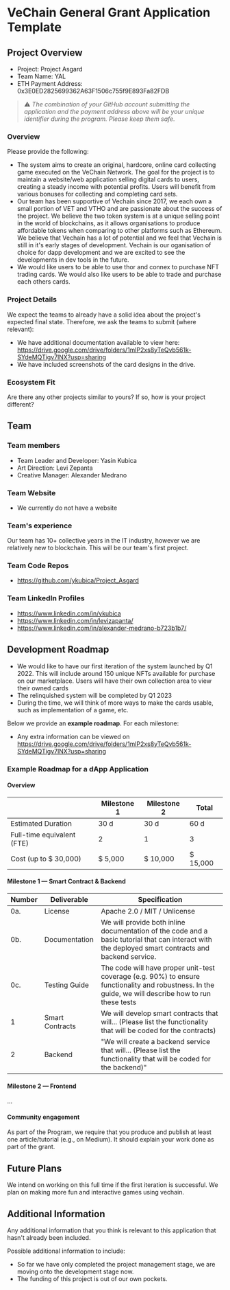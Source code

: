 # VeChain General Grant Application Template

## Project Overview 

- Project: Project Asgard
- Team Name: YAL
- ETH Payment Address: 0x3E0ED2825699362A63F1506c755f9E893Fa82FDB

> ⚠️ *The combination of your GitHub account submitting the application and the payment address above will be your unique identifier during the program. Please keep them safe.*

### Overview

Please provide the following:
- The system aims to create an original, hardcore, online card collecting game executed on the VeChain Network. The goal for the project is to maintain a website/web application   selling digital cards to users, creating a steady income with potential profits. Users will benefit from various bonuses for collecting and completing card sets.
- Our team has been supportive of Vechain since 2017, we each own a small portion of VET and VTHO and are passionate about the success of the project. We believe the two token     system is at a unique selling point in the world of blockchains, as it allows organisations to produce affordable tokens when comparing to other platforms such as Ethereum. We   believe that Vechain has a lot of potential and we feel that Vechain is still in it's early stages of development. Vechain is our oganisation of choice for dapp development     and we are excited to see the developments in dev tools in the future.
- We would like users to be able to use thor and connex to purchase NFT trading cards. We would also like users to be able to trade and purchase each others cards.

### Project Details

We expect the teams to already have a solid idea about the project's expected final state.
Therefore, we ask the teams to submit (where relevant):

- We have additional documentation available to view here: https://drive.google.com/drive/folders/1mlP2xs8yTeQvb561k-SYdeMQTigv7lNX?usp=sharing
- We have included screenshots of the card designs in the drive.

### Ecosystem Fit
Are there any other projects similar to yours? If so, how is your project different?

## Team 

### Team members

- Team Leader and Developer: Yasin Kubica
- Art Direction: Levi Zepanta
- Creative Manager: Alexander Medrano

### Team Website

- We currently do not have a website

### Team's experience

Our team has 10+ collective years in the IT industry, however we are relatively new to blockchain. This will be our team's first project.

### Team Code Repos

- https://github.com/ykubica/Project_Asgard

### Team LinkedIn Profiles

- https://www.linkedin.com/in/ykubica
- https://www.linkedin.com/in/levizapanta/
- https://www.linkedin.com/in/alexander-medrano-b723b1b7/

## Development Roadmap 

- We would like to have our first iteration of the system launched by Q1 2022.
  This will include around 150 unique NFTs available for purchase on our marketplace.
  Users will have their own collection area to view their owned cards
- The relinquished system will be completed by Q1 2023
- During the time, we will think of more ways to make the cards usable, such as implementation of a game, etc.

Below we provide an <b>example roadmap</b>. For each milestone:

- Any extra information can be viewed on https://drive.google.com/drive/folders/1mlP2xs8yTeQvb561k-SYdeMQTigv7lNX?usp=sharing


### Example Roadmap for a dApp Application

#### Overview

|  | Milestone 1 | Milestone 2 | Total |
| - | - |- | - |
| Estimated Duration | 30 d | 30 d | 60 d |
| Full-time equivalent (FTE) | 2 | 1 | 3 |
| Cost (up to $ 30,000) | $ 5,000 | $ 10,000 | $ 15,000|

#### Milestone 1 — Smart Contract & Backend

| Number | Deliverable | Specification |
|-|-|-|
| 0a.| License | Apache 2.0 / MIT / Unlicense |
| 0b. | Documentation | We will provide both inline documentation of the code and a basic tutorial that can interact with the deployed smart contracts and backend service. |
| 0c. | Testing Guide | The code will have proper unit-test coverage (e.g. 90%) to ensure functionality and robustness. In the guide, we will describe how to run these tests |
| 1 | Smart Contracts | We will develop smart contracts that will...  (Please list the functionality that will be coded for the contracts) |
| 2 | Backend | "We will create a backend service that will... (Please list the functionality that will be coded for the backend)" |

#### Milestone 2  —  Frontend

...

#### Community engagement

As part of the Program, we require that you produce and publish at least one article/tutorial (e.g., on Medium). It should explain your work done as part of the grant.

## Future Plans

We intend on working on this full time if the first iteration is successful. We plan on making more fun and interactive games using vechain.

## Additional Information 

Any additional information that you think is relevant to this application that hasn't already been included.

Possible additional information to include:
- So far we have only completed the project management stage, we are moving onto the development stage now.
- The funding of this project is out of our own pockets.

